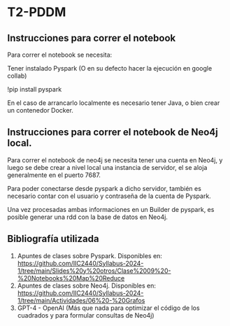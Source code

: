 # T2-PDDM
## Instrucciones para correr el notebook
Para correr el notebook se necesita:

Tener instalado Pyspark (O en su defecto hacer la ejecución en google collab)

!pip install pyspark

En el caso de arrancarlo localmente es necesario tener Java, o bien crear un contenedor Docker.


## Instrucciones para correr el notebook de Neo4j local.

Para correr el notebook de neo4j se necesita tener una cuenta en Neo4j, y luego se debe crear a nivel local
una instancia de servidor, el se aloja generalmente en el puerto 7687.

Para poder conectarse desde pyspark a dicho servidor, también es necesario contar con el usuario y contraseña de la cuenta de Pyspark.

Una vez procesadas ambas informaciones en un Builder de pyspark, es posible generar una rdd con la base de datos en Neo4j.


## Bibliografía utilizada

1. Apuntes de clases sobre Pyspark. Disponibles en: https://github.com/IIC2440/Syllabus-2024-1/tree/main/Slides%20y%20otros/Clase%2009%20-%20Notebooks%20Map%20Reduce
2. Apuntes de clases sobre Neo4j. Disponibles en: https://github.com/IIC2440/Syllabus-2024-1/tree/main/Actividades/06%20-%20Grafos
2. GPT-4 - OpenAI (Más que nada para optimizar el código de los cuadrados y para formular consultas de Neo4j)